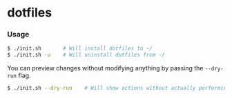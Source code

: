 # dotfiles

### Usage

```sh
$ ./init.sh       # Will install dotfiles to ~/
$ ./init.sh -u    # Will uninstall dotfiles from ~/
```

You can preview changes without modifying anything by passing the `--dry-run` flag.
```sh
$ ./init.sh --dry-run    # Will show actions without actually performing them
```
